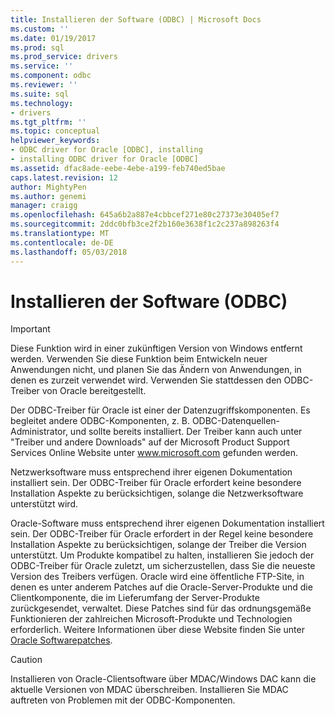 ```yaml
---
title: Installieren der Software (ODBC) | Microsoft Docs
ms.custom: ''
ms.date: 01/19/2017
ms.prod: sql
ms.prod_service: drivers
ms.service: ''
ms.component: odbc
ms.reviewer: ''
ms.suite: sql
ms.technology:
- drivers
ms.tgt_pltfrm: ''
ms.topic: conceptual
helpviewer_keywords:
- ODBC driver for Oracle [ODBC], installing
- installing ODBC driver for Oracle [ODBC]
ms.assetid: dfac8ade-eebe-4ebe-a199-feb740ed5bae
caps.latest.revision: 12
author: MightyPen
ms.author: genemi
manager: craigg
ms.openlocfilehash: 645a6b2a887e4cbbcef271e80c27373e30405ef7
ms.sourcegitcommit: 2ddc0bfb3ce2f2b160e3638f1c2c237a898263f4
ms.translationtype: MT
ms.contentlocale: de-DE
ms.lasthandoff: 05/03/2018
---
```

# <a name="installing-the-software-odbc"></a>Installieren der Software (ODBC)
> [!IMPORTANT]  
>  Diese Funktion wird in einer zukünftigen Version von Windows entfernt werden. Verwenden Sie diese Funktion beim Entwickeln neuer Anwendungen nicht, und planen Sie das Ändern von Anwendungen, in denen es zurzeit verwendet wird. Verwenden Sie stattdessen den ODBC-Treiber von Oracle bereitgestellt.  
  
 Der ODBC-Treiber für Oracle ist einer der Datenzugriffskomponenten. Es begleitet andere ODBC-Komponenten, z. B. ODBC-Datenquellen-Administrator, und sollte bereits installiert. Der Treiber kann auch unter "Treiber und andere Downloads" auf der Microsoft Product Support Services Online Website unter www.microsoft.com gefunden werden.  
  
 Netzwerksoftware muss entsprechend ihrer eigenen Dokumentation installiert sein. Der ODBC-Treiber für Oracle erfordert keine besondere Installation Aspekte zu berücksichtigen, solange die Netzwerksoftware unterstützt wird.  
  
 Oracle-Software muss entsprechend ihrer eigenen Dokumentation installiert sein. Der ODBC-Treiber für Oracle erfordert in der Regel keine besondere Installation Aspekte zu berücksichtigen, solange der Treiber die Version unterstützt. Um Produkte kompatibel zu halten, installieren Sie jedoch der ODBC-Treiber für Oracle zuletzt, um sicherzustellen, dass Sie die neueste Version des Treibers verfügen. Oracle wird eine öffentliche FTP-Site, in denen es unter anderem Patches auf die Oracle-Server-Produkte und die Clientkomponente, die im Lieferumfang der Server-Produkte zurückgesendet, verwaltet. Diese Patches sind für das ordnungsgemäße Funktionieren der zahlreichen Microsoft-Produkte und Technologien erforderlich. Weitere Informationen über diese Website finden Sie unter [Oracle Softwarepatches](../../odbc/microsoft/oracle-software-patches.md).  
  
> [!CAUTION]  
>  Installieren von Oracle-Clientsoftware über MDAC/Windows DAC kann die aktuelle Versionen von MDAC überschreiben. Installieren Sie MDAC auftreten von Problemen mit der ODBC-Komponenten.
